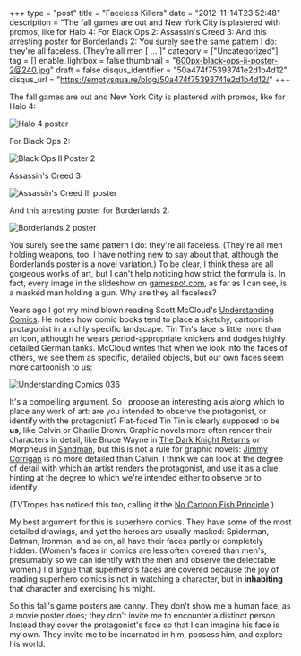 +++
type = "post"
title = "Faceless Killers"
date = "2012-11-14T23:52:48"
description = "The fall games are out and New York City is plastered with promos, like for Halo 4: For Black Ops 2: Assassin's Creed 3: And this arresting poster for Borderlands 2: You surely see the same pattern I do: they're all faceless. (They're all men [ ... ]"
category = ["Uncategorized"]
tag = []
enable_lightbox = false
thumbnail = "600px-black-ops-ii-poster-2@240.jpg"
draft = false
disqus_identifier = "50a474f75393741e2d1b4d12"
disqus_url = "https://emptysqua.re/blog/50a474f75393741e2d1b4d12/"
+++

<p>The fall games are out and New York City is plastered with promos, like for Halo 4:</p>
<p><img style="display:block; margin-left:auto; margin-right:auto;" src="halo-4-poster.jpg" alt="Halo 4 poster" title="Halo_4_poster.jpg" border="0"   /></p>
<p>For Black Ops 2:</p>
<p><img style="display:block; margin-left:auto; margin-right:auto;" src="600px-black-ops-ii-poster-2.jpg" alt="Black Ops II Poster 2" title="600px-Black_Ops_II_Poster_2.jpg" border="0"   /></p>
<p>Assassin's Creed 3:</p>
<p><img style="display:block; margin-left:auto; margin-right:auto;" src="assassins-creed-iii.jpg" alt="Assassin's Creed III poster" title="Assassins_Creed_III.jpg" border="0"   /></p>
<p>And this arresting poster for Borderlands 2:</p>
<p><img style="display:block; margin-left:auto; margin-right:auto;" src="borderlands-2.jpg" alt="Borderlands 2 poster" title="borderlands-2.jpg" border="0"   /></p>
<p>You surely see the same pattern I do: they're all faceless. (They're all men holding weapons, too. I have nothing new to say about that, although the Borderlands poster is a novel variation.) To be clear, I think these are all gorgeous works of art, but I can't help noticing how strict the formula is. In fact, every image in the slideshow on <a href="http://www.gamespot.com/">gamespot.com</a>, as far as I can see, is a masked man holding a gun. Why are they all faceless?</p>
<p>Years ago I got my mind blown reading Scott McCloud's <a href="http://en.wikipedia.org/wiki/Understanding_Comics">Understanding Comics</a>. He notes how comic books tend to place a sketchy, cartoonish protagonist in a richly specific landscape. Tin Tin's face is little more than an icon, although he wears period-appropriate knickers and dodges highly detailed German tanks. McCloud writes that when we look into the faces of others, we see them as specific, detailed objects, but our own faces seem more cartoonish to us:</p>
<p><img style="display:block; margin-left:auto; margin-right:auto;" src="understanding-comics-036.jpg" alt="Understanding Comics 036" title="Understanding-Comics_036.jpg" border="0"   /></p>
<p>It's a compelling argument. So I propose an interesting axis along which to place any work of art: are you intended to observe the protagonist, or identify with the protagonist? Flat-faced Tin Tin is clearly supposed to be <strong>us</strong>, like Calvin or Charlie Brown. Graphic novels more often render their characters in detail, like Bruce Wayne in <a href="http://en.wikipedia.org/wiki/The_Dark_Knight_Returns">The Dark Knight Returns</a> or Morpheus in <a href="http://en.wikipedia.org/wiki/The_Sandman_%28Vertigo%29">Sandman</a>, but this is not a rule for graphic novels: <a href="http://en.wikipedia.org/wiki/Jimmy_Corrigan,_the_Smartest_Kid_on_Earth">Jimmy Corrigan</a> is no more detailed than Calvin. I think we can look at the degree of detail with which an artist renders the protagonist, and use it as a clue, hinting at the degree to which we're intended either to observe or to identify.</p>
<p>(TVTropes has noticed this too, calling it the <a href="http://tvtropes.org/pmwiki/pmwiki.php/Main/NoCartoonFish">No Cartoon Fish Principle</a>.)</p>
<p>My best argument for this is superhero comics. They have some of the most detailed drawings, and yet the heroes are usually masked: Spiderman, Batman, Ironman, and so on, all have their faces partly or completely hidden. (Women's faces in comics are less often covered than men's, presumably so we can identify with the men and observe the delectable women.) I'd argue that superhero's faces are covered because the joy of reading superhero comics is not in watching a character, but in <strong>inhabiting</strong> that character and exercising his might.</p>
<p>So this fall's game posters are canny. They don't show me a human face, as a movie poster does; they don't invite me to encounter a distinct person. Instead they cover the protagonist's face so that I can imagine his face is my own. They invite me to be incarnated in him, possess him, and explore his world.</p>
